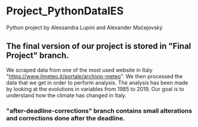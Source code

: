 # Project_PythonDataIES
Python project by Alessandra Lupini and Alexander Mačejovský

## The final version of our project is stored in "Final Project" branch.

We scraped data from one of the most used website in Italy "https://www.ilmeteo.it/portale/archivio-meteo". We then processed the data that we get in order to perform analysis. The analysis has been made by looking at the evolutions in variables from 1985 to 2019. Our goal is to understand how the climate has changed in Italy.

### "after-deadline-corrections"  branch contains small alterations and corrections done after the deadline.

